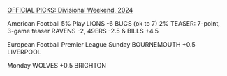 [OFFICIAL PICKS: Divisional Weekend, 2024](https://sportspicks.locals.com/post/5137925/official-picks-divisional-weekend-2024)

American Football
5% Play LIONS -6 BUCS (ok to 7)
2% TEASER: 7-point, 3-game teaser
RAVENS -2, 49ERS -2.5 & BILLS +4.5

European Football
Premier League
Sunday
BOURNEMOUTH +0.5 LIVERPOOL

Monday
WOLVES +0.5 BRIGHTON